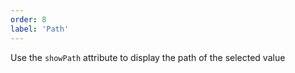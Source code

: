 ```yaml
---
order: 8
label: 'Path'
---
```


Use the `showPath` attribute to display the path of the selected value
